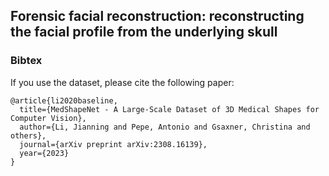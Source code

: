 
## Forensic facial reconstruction: reconstructing the facial profile from the underlying skull

<!---
### Overview

| **Title:**    | Automatic Forensic Facial Reconstruction  |
| -------- | ------- |
| **Link to paper:** | [Paper](https://arxiv.org/abs/2308.16139)    |
| **Benchmark:**    | Forensic Facial Reconstruction Benchmark    |
| **Link to benchmark dataset:**    | contact the author  |
| **Codes and pretrained model:**    | [link](https://github.com/Jianningli/medshapenet-feedback/tree/main/forensic-facial-reconstruction/src)    |
| **Data structure:**| voxel occupancy grid  |
-->

<!-- [Download](https://uni-duisburg-essen.sciebo.de/s/Oz8QmrAUNSPpzub/download)  

### Data creation: extract the skull and facial structures (skin, fat, etc) from a whole-body segmentation
-->
<!---
![datacreation](https://github.com/Jianningli/medshapenet-feedback/blob/main/assets/forensic_facial_reconstruction.png)


### Methods: 3D U-Net style networks, which take a skull as input and the corresponding face as the label

### Example reconstruction on a test skull

![datacreation](https://github.com/Jianningli/medshapenet-feedback/blob/main/assets/facial_reconstruction_results.png)


### What if the skull is damaged? [Repair the skull](https://github.com/Jianningli/medshapenet-feedback/tree/main/skull-reconstruction) first before facial reconstruction


![datacreation](https://github.com/Jianningli/medshapenet-feedback/blob/main/assets/skull_reconstruction.png)

-->

### Bibtex
If you use the dataset, please cite the following paper:

```
@article{li2020baseline,
  title={MedShapeNet - A Large-Scale Dataset of 3D Medical Shapes for Computer Vision},
  author={Li, Jianning and Pepe, Antonio and Gsaxner, Christina and others},
  journal={arXiv preprint arXiv:2308.16139},
  year={2023}
}
```

